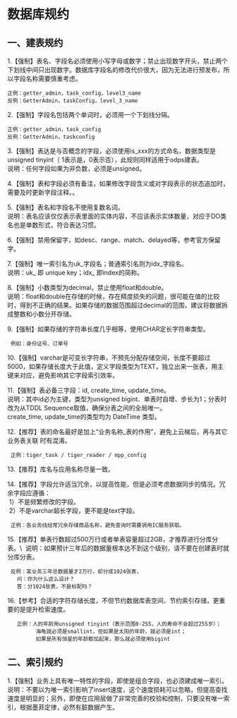 # 数据库规约
## 一、建表规约
 
1.【强制】表名、字段名必须使用小写字母或数字；禁止出现数字开头，禁止两个下划线中间只出现数字。数据库字段名的修改代价很大，因为无法进行预发布，所以字段名称需要慎重考虑。
 ``` 
 正例：getter_admin，task_config，level3_name 
 反例：GetterAdmin，taskConfig，level_3_name
 ``` 
2.【强制】字段名包括两个单词时，必须用一个下划线分隔。
 ``` 
 正例：getter_admin，task_config
 反例：GetterAdmin，taskconfig
 ``` 
3.【强制】表达是与否概念的字段，必须使用is_xxx的方式命名，数据类型是unsigned tinyint（ 1表示是，0表示否），此规则同样适用于odps建表。 \
说明：任何字段如果为非负数，必须是unsigned。

4.【强制】表和字段必须有备注，如果修改字段含义或对字段表示的状态追加时，需要及时更新字段注释。。
   
5.【强制】表名和字段名不使用复数名词。  \
说明：表名应该仅仅表示表里面的实体内容，不应该表示实体数量，对应于DO类名也是单数形式，符合表达习惯。

6.【强制】禁用保留字，如desc、range、match、delayed等，参考官方保留字。 

7.【强制】唯一索引名为uk_字段名；普通索引名则为idx_字段名。\
说明：uk_ 即 unique key；idx_ 即index的简称。

8.【强制】小数类型为decimal，禁止使用float和double。 \
说明：float和double在存储的时候，存在精度损失的问题，很可能在值的比较时，得到不正确的结果。如果存储的数据范围超过decimal的范围，建议将数据拆成整数和小数分开存储。

9.【强制】如果存储的字符串长度几乎相等，使用CHAR定长字符串类型。
```
 例如：身份证号、订单号
```

10.【强制】varchar是可变长字符串，不预先分配存储空间，长度不要超过5000，如果存储长度大于此值，定义字段类型为TEXT，独立出来一张表，用主键来对应，避免影响其它字段索引效率。

11.【强制】表必备三字段：id, create_time, update_time。 \
   说明：其中id必为主键，类型为unsigned bigint、单表时自增、步长为1；分表时改为从TDDL Sequence取值，确保分表之间的全局唯一。create_time, update_time的类型均为 DateTime 类型。

12.【推荐】表的命名最好是加上“业务名称_表的作用”，避免上云梯后，再与其它业务表关联
   时有混淆。 
```
 正例：tiger_task / tiger_reader / mpp_config
```   

13.【推荐】库名与应用名称尽量一致。

14.【推荐】字段允许适当冗余，以提高性能，但是必须考虑数据同步的情况。冗余字段应遵循： \
    1）不是频繁修改的字段。 \
    2）不是varchar超长字段，更不能是text字段。 
```
 正例：各业务线经常冗余存储商品名称，避免查询时需要调用IC服务获取。
```   

15.【推荐】单表行数超过500万行或者单表容量超过2GB，才推荐进行分库分表。\ 
   说明：如果预计三年后的数据量根本达不到这个级别，请不要在创建表时就分库分表。 
```
 反例：某业务三年总数据量才2万行，却分成1024张表，
   问：你为什么这么设计？
   答：分1024张表，不是标配吗？
``` 

16.【参考】合适的字符存储长度，不但节约数据库表空间、节约索引存储，更重要的是提升检索速度。 
```
   正例：人的年龄用unsigned tinyint（表示范围0-255，人的寿命不会超过255岁）；
         海龟就必须是smallint，但如果是太阳的年龄，就必须是int；
         如果是所有恒星的年龄都加起来，那么就必须使用bigint
```
## 二、索引规约

1.【强制】业务上具有唯一特性的字段，即使是组合字段，也必须建成唯一索引。  说明：不要以为唯一索引影响了insert速度，这个速度损耗可以忽略，但提高查找速度是明显的；另外，即使在应用层做了非常完善的校验和控制，只要没有唯一索引，根据墨菲定律，必然有脏数据产生。